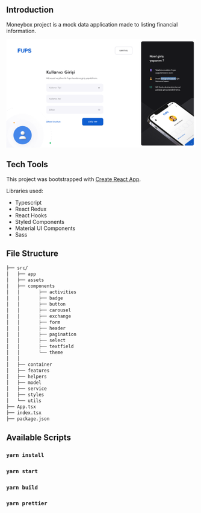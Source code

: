 ## Introduction

Moneybox project is a mock data application made to listing financial information.

![Project Image](https://github.com/Plakumat/manage-money/blob/main/demo.png?raw=true)

## Tech Tools

This project was bootstrapped with [Create React App](https://github.com/facebook/create-react-app).

Libraries used:

- Typescript
- React Redux
- React Hooks
- Styled Components
- Material UI Components
- Sass

## File Structure

```
├── src/
│   ├── app
│   ├── assets
│   ├── components
│   │       ├── activities
│   │       ├── badge
│   │       ├── button
│   │       ├── carousel
│   │       ├── exchange
│   │       ├── form
│   │       ├── header
│   │       ├── pagination
│   │       ├── select
│   │       ├── textfield
│   │       └── theme
│   │
│   ├── container
│   ├── features
│   ├── helpers
│   ├── model
│   ├── service
│   ├── styles
│   └── utils
├── App.tsx
├── index.tsx
├── package.json
```

## Available Scripts

### `yarn install`

### `yarn start`

### `yarn build`

### `yarn prettier`
